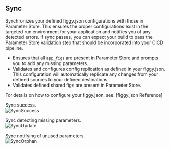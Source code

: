 
## Sync

Synchronizes your defined figgy.json configurations with those in Parameter Store. This ensures the proper 
configurations exist in the targeted run environment for your application and notifies you of any detected errors. 
If sync passes, you can expect your build to pass the Parameter Store [validation](/docs/commands/config/validate/) 
step that should be incorporated into your CICD pipeline.

- Ensures that all `app_figs` are present in Parameter Store and prompts you to add any missing parameters. 
- Validates and configures config replication as defined in your figgy.json. This configuration will automatically replicate
any changes from your defined sources to your defined destinations.
- Validates defined shared figs are present in Parameter Store.

For details on how to configure your figgy.json, see: [figgy.json Reference]

Sync success.
<br/>![SyncSuccess](/docs/images/gifs/sync-success.gif)<br/>

Sync detecting missing parameters.
<br/>![SyncUpdate](/docs/images/gifs/sync-update.gif)<br/>


Sync notifying of unused parameters.
<br/>![SyncOrphan](/docs/images/gifs/sync-orphan.gif)<br/>